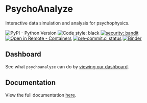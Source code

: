 # PsychoAnalyze

Interactive data simulation and analysis for psychophysics.


![PyPI - Python Version](https://img.shields.io/pypi/pyversions/psychoanalyze)
![Code style: black](https://img.shields.io/badge/code%20style-black-000000.svg)
[![security: bandit](https://img.shields.io/badge/security-bandit-yellow.svg)](https://github.com/PyCQA/bandit)
[![Open in Remote - Containers](https://img.shields.io/static/v1?label=Remote%20-%20Containers&message=Open&color=blue&logo=visualstudiocode)](https://vscode.dev/redirect?url=vscode://ms-vscode-remote.remote-containers/cloneInVolume?url=https://github.com/psychoanalyze/psychoanalyze)
[![pre-commit.ci status](https://results.pre-commit.ci/badge/github/psychoanalyze/psychoanalyze/main.svg)](https://results.pre-commit.ci/latest/github/psychoanalyze/psychoanalyze/main)
[![Binder](https://mybinder.org/badge_logo.svg)](https://mybinder.org/v2/gh/psychoanalyze/psychoanalyze/main?labpath=docs%2Fnotebooks%2Ftutorial.ipynb)


## Dashboard
See what `psychoanalyze` can do by [viewing our dashboard](https://psychoanalyze.io/).

## Documentation
View the full documentation [here](https://docs.psychoanalyze.io).
